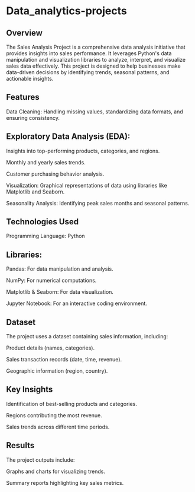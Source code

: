 # Data_analytics-projects
**Overview**
-----
The Sales Analysis Project is a comprehensive data analysis initiative that provides insights into sales performance. It leverages Python's data manipulation and visualization libraries to analyze, interpret, and visualize sales data effectively. This project is designed to help businesses make data-driven decisions by identifying trends, seasonal patterns, and actionable insights.

**Features**
-----
Data Cleaning: Handling missing values, standardizing data formats, and ensuring consistency.

Exploratory Data Analysis (EDA):
-----

Insights into top-performing products, categories, and regions.

Monthly and yearly sales trends.

Customer purchasing behavior analysis.

Visualization: Graphical representations of data using libraries like Matplotlib and Seaborn.

Seasonality Analysis: Identifying peak sales months and seasonal patterns.

**Technologies Used**
-----
Programming Language: Python

**Libraries:**
-----
Pandas: For data manipulation and analysis.

NumPy: For numerical computations.

Matplotlib & Seaborn: For data visualization.

Jupyter Notebook: For an interactive coding environment.

**Dataset**
-----
The project uses a dataset containing sales information, including:

Product details (names, categories).

Sales transaction records (date, time, revenue).

Geographic information (region, country).

**Key Insights**
-----
Identification of best-selling products and categories.

Regions contributing the most revenue.

Sales trends across different time periods.


**Results**
-----
The project outputs include:

Graphs and charts for visualizing trends.

Summary reports highlighting key sales metrics.

